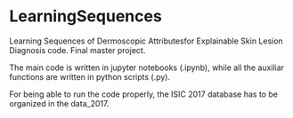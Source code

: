 # LearningSequences
Learning Sequences of Dermoscopic Attributesfor Explainable Skin Lesion Diagnosis code. Final master project. 

The main code is written in jupyter notebooks (.ipynb), while all the auxiliar functions are written in python scripts (.py).

For being able to run the code properly, the ISIC 2017 database has to be organized in the data_2017.
